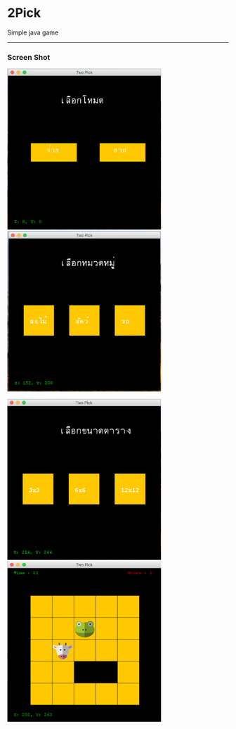 # 2Pick
Simple java game

---

### Screen Shot

<img src="https://github.com/DoopDip/2Pick/blob/master/ScreenShot/1.png" width="350"> <img src="https://github.com/DoopDip/2Pick/blob/master/ScreenShot/2.png" width="350">

<img src="https://github.com/DoopDip/2Pick/blob/master/ScreenShot/3.png" width="350"> <img src="https://github.com/DoopDip/2Pick/blob/master/ScreenShot/4.png" width="350">
